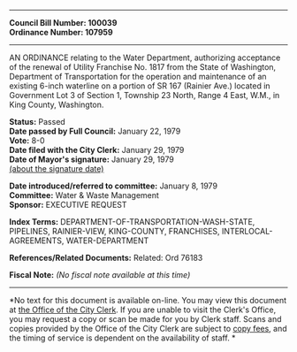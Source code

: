 * * * * *  
  
**Council Bill Number: [](#h0)[](#h2)100039**   
**Ordinance Number: 107959**  
  
* * * * *  
  
AN ORDINANCE relating to the Water Department, authorizing acceptance of the renewal of Utility Franchise No. 1817 from the State of Washington, Department of Transportation for the operation and maintenance of an existing 6-inch waterline on a portion of SR 167 (Rainier Ave.) located in Government Lot 3 of Section 1, Township 23 North, Range 4 East, W.M., in King County, Washington.  
  
**Status:** Passed   
**Date passed by Full Council:** January 22, 1979   
**Vote:** 8-0   
**Date filed with the City Clerk:** January 29, 1979   
**Date of Mayor's signature:** January 29, 1979   
[(about the signature date)](/~public/approvaldate.htm)   
  
  
**Date introduced/referred to committee:** January 8, 1979   
**Committee:** Water & Waste Management   
**Sponsor:** EXECUTIVE REQUEST   
  
**Index Terms:** DEPARTMENT-OF-TRANSPORTATION-WASH-STATE, PIPELINES, RAINIER-VIEW, KING-COUNTY, FRANCHISES, INTERLOCAL-AGREEMENTS, WATER-DEPARTMENT  
  
**References/Related Documents:** Related: Ord 76183  
  
**Fiscal Note:** *(No fiscal note available at this time)*  
  
* * * * *  
  
*No text for this document is available on-line. You may view this document at [the Office of the City Clerk](http://www.seattle.gov/leg/clerk/contactUs.htm). If you are unable to visit the Clerk's Office, you may request a copy or scan be made for you by Clerk staff. Scans and copies provided by the Office of the City Clerk are subject to [copy fees](http://clerk.seattle.gov/~public/clerkfees.htm), and the timing of service is dependent on the availability of staff. *  
  
  
